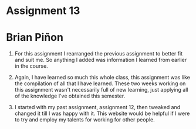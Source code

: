 # Assignment 13
# Brian Piñon

1. For this assignment I rearranged the previous assignment to better fit and suit me. So anything I added was information I learned from earlier in the course.

2. Again, I have learned so much this whole class, this assignment was like the compilation of all that I have learned. These two weeks working on this assignment wasn't necessarily full of new learning, just applying all of the knowledge I've obtained this semester.

3. I started with my past assignment, assignment 12, then tweaked and changed it till I was happy with it. This website would be helpful if I were to try and employ my talents for working for other people. 
